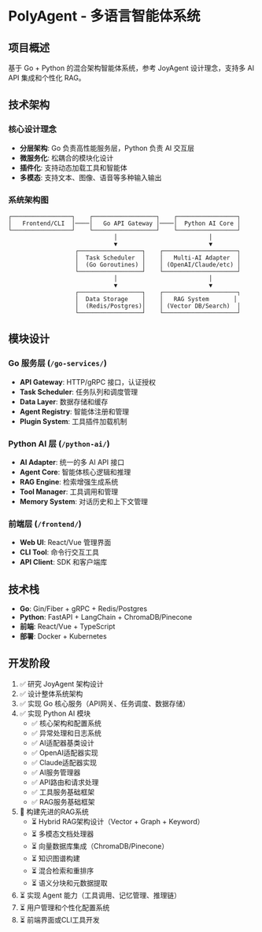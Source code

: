 # PolyAgent - 多语言智能体系统

## 项目概述
基于 Go + Python 的混合架构智能体系统，参考 JoyAgent 设计理念，支持多 AI API 集成和个性化 RAG。

## 技术架构

### 核心设计理念
- **分层架构**: Go 负责高性能服务层，Python 负责 AI 交互层
- **微服务化**: 松耦合的模块化设计
- **插件化**: 支持动态加载工具和智能体
- **多模态**: 支持文本、图像、语音等多种输入输出

### 系统架构图
```
┌─────────────────┐    ┌──────────────────┐    ┌─────────────────┐
│   Frontend/CLI  │────│   Go API Gateway │────│  Python AI Core │
└─────────────────┘    └──────────────────┘    └─────────────────┘
                              │                          │
                              ▼                          ▼
                   ┌──────────────────┐    ┌─────────────────────┐
                   │  Task Scheduler  │    │   Multi-AI Adapter  │
                   │  (Go Goroutines) │    │ (OpenAI/Claude/etc) │
                   └──────────────────┘    └─────────────────────┘
                              │                          │
                              ▼                          ▼
                   ┌──────────────────┐    ┌─────────────────────┐
                   │  Data Storage    │    │   RAG System       │
                   │  (Redis/Postgres)│    │ (Vector DB/Search)  │
                   └──────────────────┘    └─────────────────────┘
```

## 模块设计

### Go 服务层 (`/go-services/`)
- **API Gateway**: HTTP/gRPC 接口，认证授权
- **Task Scheduler**: 任务队列和调度管理  
- **Data Layer**: 数据存储和缓存
- **Agent Registry**: 智能体注册和管理
- **Plugin System**: 工具插件加载机制

### Python AI 层 (`/python-ai/`)
- **AI Adapter**: 统一的多 AI API 接口
- **Agent Core**: 智能体核心逻辑和推理
- **RAG Engine**: 检索增强生成系统
- **Tool Manager**: 工具调用和管理
- **Memory System**: 对话历史和上下文管理

### 前端层 (`/frontend/`)  
- **Web UI**: React/Vue 管理界面
- **CLI Tool**: 命令行交互工具
- **API Client**: SDK 和客户端库

## 技术栈
- **Go**: Gin/Fiber + gRPC + Redis/Postgres
- **Python**: FastAPI + LangChain + ChromaDB/Pinecone  
- **前端**: React/Vue + TypeScript
- **部署**: Docker + Kubernetes

## 开发阶段
1. ✅ 研究 JoyAgent 架构设计
2. ✅ 设计整体系统架构  
3. ✅ 实现 Go 核心服务（API网关、任务调度、数据存储）
4. ✅ 实现 Python AI 模块
   - ✅ 核心架构和配置系统
   - ✅ 异常处理和日志系统
   - ✅ AI适配器基类设计
   - ✅ OpenAI适配器实现
   - ✅ Claude适配器实现
   - ✅ AI服务管理器
   - ✅ API路由和请求处理
   - ✅ 工具服务基础框架
   - ✅ RAG服务基础框架
5. 🔄 构建先进的RAG系统
   - ⏳ Hybrid RAG架构设计（Vector + Graph + Keyword）
   - ⏳ 多模态文档处理器
   - ⏳ 向量数据库集成（ChromaDB/Pinecone）
   - ⏳ 知识图谱构建
   - ⏳ 混合检索和重排序
   - ⏳ 语义分块和元数据提取
6. ⏳ 实现 Agent 能力（工具调用、记忆管理、推理链）
7. ⏳ 用户管理和个性化配置系统
8. ⏳ 前端界面或CLI工具开发